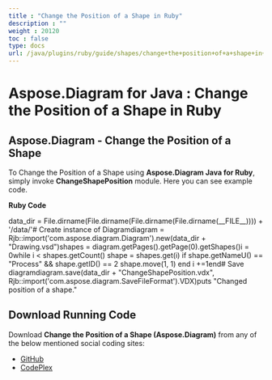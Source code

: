```yaml
---
title : "Change the Position of a Shape in Ruby" 
description : "" 
weight : 20120 
toc : false
type: docs
url: /java/plugins/ruby/guide/shapes/change+the+position+of+a+shape+in+ruby/
---
```


# Aspose.Diagram for Java : Change the Position of a Shape in Ruby


## Aspose.Diagram - Change the Position of a Shape

To Change the Position of a Shape using **Aspose.Diagram Java for Ruby**, simply invoke **ChangeShapePosition** module. Here you can see example code.

**Ruby Code**

data\_dir = File.dirname(File.dirname(File.dirname(File.dirname(\_\_FILE\_\_)))) + '/data/'# Create instance of Diagramdiagram = Rjb::import('com.aspose.diagram.Diagram').new(data\_dir + "Drawing.vsd")shapes = diagram.getPages().getPage(0).getShapes()i = 0while i < shapes.getCount()    shape = shapes.get(i)    if shape.getNameU() == "Process" && shape.getID() == 2        shape.move(1, 1)    end    i +=1end# Save diagramdiagram.save(data\_dir + "ChangeShapePosition.vdx", Rjb::import('com.aspose.diagram.SaveFileFormat').VDX)puts "Changed position of a shape."

## Download Running Code

Download **Change the Position of a Shape (Aspose.Diagram)** from any of the below mentioned social coding sites:

*   [GitHub](https://github.com/asposediagram/Aspose.Diagram-for-Java/blob/master/Plugins/Aspose_Diagram_Java_for_Ruby/lib/asposediagramjava/Shapes/changeshapeposition.rb)
*   [CodePlex](https://asposediagramjavaruby.codeplex.com/SourceControl/latest#lib/asposediagramjava/Shapes/changeshapeposition.rb)

